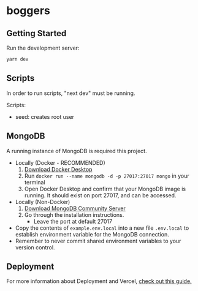 # boggers

## Getting Started

Run the development server:

```bash
yarn dev
```

## Scripts

In order to run scripts, "next dev" must be running.

Scripts:

- seed: creates root user

## MongoDB

A running instance of MongoDB is required this project.

- Locally (Docker - RECOMMENDED)
  1. [Download Docker Desktop](https://www.docker.com/products/docker-desktop)
  2. Run `docker run --name mongodb -d -p 27017:27017 mongo` in your terminal
  3. Open Docker Desktop and confirm that your MongoDB image is running. It should exist on port 27017, and can be accessed.
- Locally (Non-Docker)
  1. [Download MongoDB Community Server](https://www.mongodb.com/download-center/community)
  2. Go through the installation instructions.
     - Leave the port at default 27017
- Copy the contents of `example.env.local` into a new file `.env.local` to establish environment variable for the MongoDB connection.
- Remember to never commit shared environment variables to your version control.

## Deployment

For more information about Deployment and Vercel, <a href="https://www.notion.so/gtbitsofgood/General-Deployment-Pointers-Vercel-763e769ef0074ff8b12c85c3d4809ba9">check out this guide.</a>

